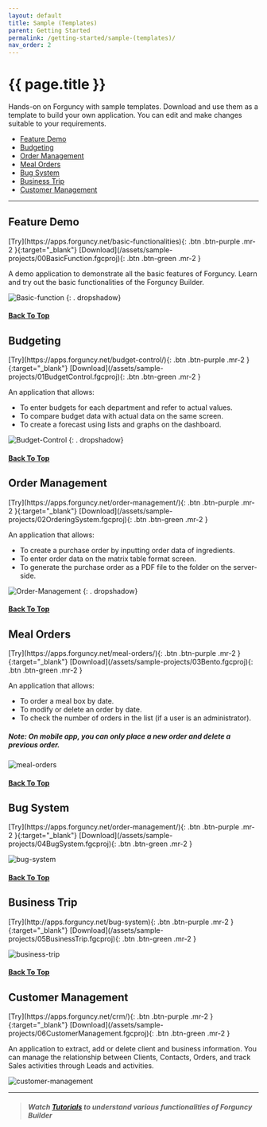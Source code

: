 ```yaml
---
layout: default
title: Sample (Templates)
parent: Getting Started
permalink: /getting-started/sample-(templates)/
nav_order: 2
---
```


# {{ page.title }}

Hands-on on Forguncy with sample templates. Download and use them as a template to build your own application. You can edit and make changes suitable to your requirements.

- [Feature Demo](#feature-demo)
- [Budgeting](#budgeting)
- [Order Management](#order-management)
- [Meal Orders](#meal-orders)
- [Bug System](#bug-system)
- [Business Trip](#business-trip)
- [Customer Management](#customer-management)

----
## Feature Demo

<span class="fs-2">
[Try](https://apps.forguncy.net/basic-functionalities){: .btn .btn-purple .mr-2 }{:target="_blank"}
</span>
<span class="fs-2">
[Download](/assets/sample-projects/00BasicFunction.fgcproj){: .btn .btn-green .mr-2 }
</span>

A demo application to demonstrate all the basic features of Forguncy. Learn and try out the basic functionalities of the Forguncy Builder. 

![Basic-function](/assets/images/sample-templates/00BasicFunction.png)
{: . dropshadow}

#### [Back To Top](#sample-templates)

## Budgeting

<span class="fs-2">
[Try](https://apps.forguncy.net/budget-control/){: .btn .btn-purple .mr-2 }{:target="_blank"}
</span>
<span class="fs-2">
[Download](/assets/sample-projects/01BudgetControl.fgcproj){: .btn .btn-green .mr-2 }
</span>

An application that allows: 
- To enter budgets for each department and refer to actual values. 
- To compare budget data with actual data on the same screen. 
- To create a forecast using lists and graphs on the dashboard.

![Budget-Control](/assets/images/sample-templates/budgeting.png) 
{: . dropshadow}

#### [Back To Top](#sample-templates)

## Order Management

<span class="fs-2">
[Try](https://apps.forguncy.net/order-management/){: .btn .btn-purple .mr-2 }{:target="_blank"}
</span>
<span class="fs-2">
[Download](/assets/sample-projects/02OrderingSystem.fgcproj){: .btn .btn-green .mr-2 }
</span>

An application that allows: 
- To  create a purchase order by inputting order data of ingredients. 
- To enter order data on the matrix table format screen. 
- To generate the purchase order as a PDF file to the folder on the server-side.

![Order-Management](/assets/images/sample-templates/order-management.png)
{: . dropshadow}

#### [Back To Top](#sample-templates)

## Meal Orders

<span class="fs-2">
[Try](https://apps.forguncy.net/meal-orders/){: .btn .btn-purple .mr-2 }{:target="_blank"}
</span>
<span class="fs-2">
[Download](/assets/sample-projects/03Bento.fgcproj){: .btn .btn-green .mr-2 }
</span>

An application that allows: 
- To order a meal box by date.
- To modify or delete an order by date. 
- To check the number of orders in the list (if a user is an administrator).

##### Note: On mobile app, you can only place a new order and delete a previous order.

![meal-orders](/assets/images/sample-templates/meal-orders.png)

#### [Back To Top](#sample-templates)

## Bug System

<span class="fs-2">
[Try](https://apps.forguncy.net/order-management/){: .btn .btn-purple .mr-2 }{:target="_blank"}
</span>
<span class="fs-2">
[Download](/assets/sample-projects/04BugSystem.fgcproj){: .btn .btn-green .mr-2 }
</span>

![bug-system](/assets/images/sample-templates/04BugSystem.png)

#### [Back To Top](#sample-templates)

## Business Trip

<span class="fs-2">
[Try](http://apps.forguncy.net/bug-system){: .btn .btn-purple .mr-2 }{:target="_blank"}
</span>
<span class="fs-2">
[Download](/assets/sample-projects/05BusinessTrip.fgcproj){: .btn .btn-green .mr-2 }
</span>

![business-trip](/assets/images/sample-templates/05BusinessTrip.png)

#### [Back To Top](#sample-templates)

## Customer Management

<span class="fs-2">
[Try](https://apps.forguncy.net/crm/){: .btn .btn-purple .mr-2 }{:target="_blank"}
</span>
<span class="fs-2">
[Download](/assets/sample-projects/06CustomerManagement.fgcproj){: .btn .btn-green .mr-2 }
</span>

An application to extract, add or delete client and business information. You can manage the relationship between Clients, Contacts, Orders, and track Sales activities through Leads and activities.

![customer-management](/assets/images/sample-templates/06CustomerManagement.png)

---

> ##### Watch [**Tutorials**](http://localhost:4000/getting-started/tutorials/#tutorials) to understand various functionalities of **Forguncy Builder**

